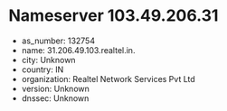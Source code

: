 # Nameserver 103.49.206.31

* as_number: 132754
* name: 31.206.49.103.realtel.in.
* city: Unknown
* country: IN
* organization: Realtel Network Services Pvt Ltd
* version: Unknown
* dnssec: Unknown
